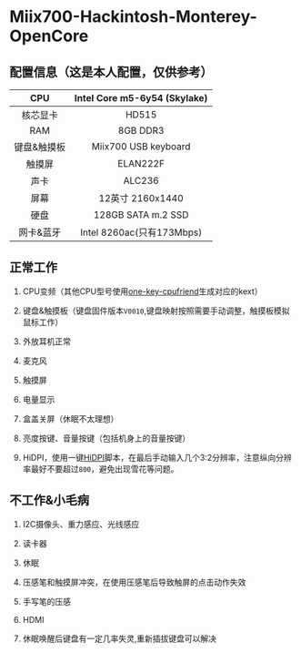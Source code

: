 # Miix700-Hackintosh-Monterey-OpenCore

## 配置信息（这是本人配置，仅供参考）

| CPU    | Intel Core m5-6y54 (Skylake)             |
|:------:|:----------------------------------------:|
| 核芯显卡   | HD515                                    |
| RAM    | 8GB DDR3                                 |
| 键盘&触摸板 | Miix700 USB keyboard                     |
| 触摸屏    | ELAN222F                                 |
| 声卡     | ALC236                                   |
| 屏幕     | 12英寸 2160x1440                           |
| 硬盘     | 128GB SATA m.2 SSD                       |
| 网卡&蓝牙  | Intel 8260ac(只有173Mbps)              |

## 正常工作

1. CPU变频（其他CPU型号使用[one-key-cpufriend](https://github.com/stevezhengshiqi/one-key-cpufriend)生成对应的kext）

2. 键盘&触摸板（键盘固件版本`V0010`,键盘映射按照需要手动调整，触摸板模拟鼠标工作）

3. 外放耳机正常

4. 麦克风

5. 触摸屏

6. 电量显示

7. 盒盖关屏（休眠不太理想）

8. 亮度按键、音量按键（包括机身上的音量按键）  

9. HiDPI，使用一键[HiDPI](https://github.com/xzhih/one-key-hidpi)脚本，在最后手动输入几个3:2分辨率，注意纵向分辨率最好不要超过`800`，避免出现雪花等问题。


## 不工作&小毛病

1. I2C摄像头、重力感应、光线感应

2. 读卡器

3. 休眠

4. 压感笔和触摸屏冲突，在使用压感笔后导致触屏的点击动作失效

5. 手写笔的压感

6. HDMI

7. 休眠唤醒后键盘有一定几率失灵,重新插拔键盘可以解决  
